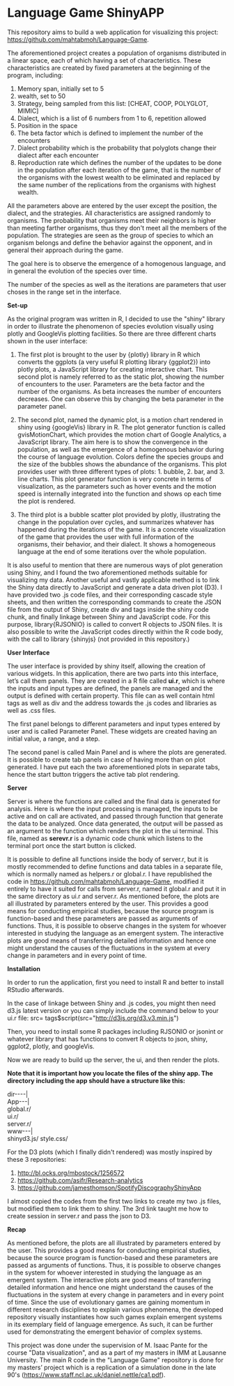 # Language Game ShinyAPP
This repository aims to build a web application for visualizing this project: https://github.com/mahtabmoh/Language-Game.

The aforementioned project creates a population of organisms distributed in a linear space, each of which having a set of characteristics. These characteristics are 
created by fixed parameters at the beginning of the program, including:

1. Memory span, initially set to 5
2. wealth, set to 50
3. Strategy, being sampled from this list: [CHEAT, COOP, POLYGLOT, MIMIC]
4. Dialect, which is a list of 6 numbers from 1 to 6, repetition allowed
5. Position in the space
6. The beta factor which is defined to implement the number of the encounters
7. Dialect probability which is the probability that polyglots change their dialect after each encounter
8. Reproduction rate which defines the number of the updates to be done in the population after each iteration of the game, that is the number of the organisms with the lowest wealth to be eliminated and replaced by the same number of the replications from the organisms with highest wealth.


All the parameters above are entered by the user except the position, the dialect, and the strategies. All characteristics are assigned randomly to organisms. The probability that organisms meet their neighbors is higher than meeting farther organisms, thus they don't meet all the members of the population. The strategies are seen as the group of species to which an organism belongs and define the behavior against the opponent, and in general their approach during the game.

The goal here is to observe the emergence of a homogenous language, and in general the evolution of the species over time.

The number of the species as well as the iterations are parameters that user choses in the range set in the interface.

<b> Set-up </b>

As the original program was written in R, I decided to use the "shiny" library in order to illustrate the phenomenon of species evolution visually using plotly and GoogleVis plotting facilities. So there are three different charts shown in the user interface:

1. The first plot is brought to the user by {plotly} library in R which converts the ggplots (a very useful R plotting library {ggplot2}) into plotly plots, a JavaScript library for creating interactive chart. This second plot is namely referred to as the static plot, showing the number of encounters to the user. Parameters are the beta factor and the number of the organisms. As beta increases the number of encounters decreases. One can observe this by changing the beta parameter in the parameter panel.

2. The second plot, named the dynamic plot, is a motion chart rendered in shiny using {googleVis} library in R. The plot generator function is called gvisMotionChart, which provides the motion chart of Google Analytics, a JavaScript library.
The aim here is to show the convergence in the population, as well as the emergence of a homogenous behavior during the course of language evolution. Colors define the species groups and the size of the bubbles shows the abundance of the organisms.
This plot provides user with three different types of plots: 1. bubble, 2. bar, and 3. line charts. 
This plot generator function is very concrete in terms of visualization, as the parameters such as hover events and the motion speed is internally integrated into the function and shows op each time the plot is rendered.

3. The third plot is a bubble scatter plot provided by plotly, illustrating the change in the population over cycles, and summarizes whatever has happened during the iterations of the game. It is a concrete visualization of the game that provides the user with full information of the organisms, their behavior, and their dialect. It shows a homogeneous language at the end of some iterations over the whole population.


It is also useful to mention that there are numerous ways of plot generation using Shiny, and I found the two aforementioned methods suitable for visualizing my data. 
Another useful and vastly applicable method is to link the Shiny data directly to JavaScript and generate a data driven plot (D3).
I have provided two .js code files, and their corresponding cascade style sheets, and then written the corresponding commands to create the JSON file from the output of Shiny, create div and tags inside the shiny code chunk, and finally linkage between Shiny and JavaScript code. For this purpose, library{RJSONIO} is called to convert R objects to JSON files.
It is also possible to write the JavaScript codes directly within the R code body, with the call to library {shinyjs} (not provided in this repository.)


<b> User Interface </b>

The user interface is provided by shiny itself, allowing the creation of various widgets.
In this application, there are two parts into this interface, let’s call them panels. They are created in a R file called <b>ui.r</b>, which is where the inputs and input types are defined, the panels are managed and the output is defined with certain property. This file can as well contain html tags as well as div and the address towards the .js codes and libraries as well as .css files. 

The first panel belongs to different parameters and input types entered by user and is called Parameter Panel. These widgets are created having an initial value, a range, and a step. 

The second panel is called Main Panel and is where the plots are generated. It is possible to create tab panels in case of having more than on plot generated. I have put each the two aforementioned plots in separate tabs, hence the start button triggers the active tab plot rendering.

<b> Server </b>

Server is where the functions are called and the final data is generated for analysis. Here is where the input processing is managed, the inputs to be active and on call are activated, and passed through function that generate the data to be analyzed. Once data generated, the output will be passed as an argument to the function which renders the plot in the ui terminal.
This file, named as <b>serevr.r</b> is a dynamic code chunk which listens to the terminal port once the start button is clicked.

It is possible to define all functions inside the body of server.r, but it is mostly recommended to define functions and data tables in a separate file, which is normally named as helpers.r or global.r. I have republished the code in https://github.com/mahtabmoh/Language-Game, modified it entirely to have it suited for calls from server.r, named it global.r and put it in the same directory as ui.r and server.r.
As mentioned before, the plots are all illustrated by parameters entered by the user. This provides a good means for conducting empirical studies, because the source program is function-based and these parameters are passed as arguments of functions. Thus, it is possible to observe changes in the system for whoever interested in studying the language as an emergent system. The interactive plots are good means of transferring detailed information and hence one might understand the causes of the fluctuations in the system at every change in parameters and in every point of time. 

<b> Installation </b>

In order to run the application, first you need to install R and better to install RStudio afterwards. 

In the case of linkage between Shiny and .js codes, you might then need d3.js latest version or you can simply include the command below to your ui.r file:
src= tags$script(src="http://d3js.org/d3.v3.min.js") 

Then, you need to install some R packages including RJSONIO or jsonint or whatever library that has functions to convert R objects to json, shiny, ggplot2, plotly, and googleVis.

Now we are ready to build up the server, the ui, and then render the plots.

<b> Note that it is important how you locate the files of the shiny app. The directory including the app should have a structure like this: </b>

dir----|                                                                                                                                
        App---|                                                                                                                         
              global.r/                                                                                                                 
              ui.r/                                                                                                                     
              server.r/                                                                                                                 
              www---|                                                                                                                   
                    shinyd3.js/
                    style.css/

For the D3 plots (which I finally didn't rendered) was mostly inspired by these 3 repositories:

1. http://bl.ocks.org/mbostock/1256572
2. https://github.com/asifr/Research-analytics
3. https://github.com/jamesthomson/SpotifyDiscographyShinyApp

I almost copied the codes from the first two links to create my two .js files, but modified them to link them to shiny. The 3rd link taught me how to create session in server.r and pass the json to D3.


<b>Recap</b>

As mentioned before, the plots are all illustrated by parameters entered by the user. This provides a good means for conducting empirical studies, because the source program is function-based and these parameters are passed as arguments of functions. Thus, it is possible to observe changes in the system for whoever interested in studying the language as an emergent system. The interactive plots are good means of transferring detailed information and hence one might understand the causes of the fluctuations in the system at every change in parameters and in every point of time. 
Since the use of evolutionary games are gaining momentum in different research disciplines to explain various phenomena, the developed repository visually instantiates how such games explain emergent systems in its exemplary field of language emergence. As such, it can be further used for demonstrating the emergent behavior of complex systems. 

This project was done under the supervision of M. Isaac Pante for the course "Data visualization", and as a part of my masters in IMM at Lausanne University. The main R code in the "Language Game" repository is done for my masters’ project which is a replication of a simulation done in the late 90's (https://www.staff.ncl.ac.uk/daniel.nettle/ca1.pdf).




